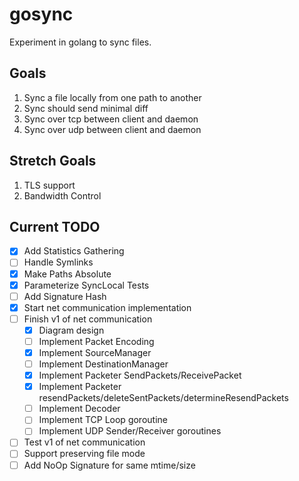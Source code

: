 # gosync
Experiment in golang to sync files. 

## Goals
1. Sync a file locally from one path to another
2. Sync should send minimal diff
3. Sync over tcp between client and daemon
4. Sync over udp between client and daemon

## Stretch Goals
1. TLS support
2. Bandwidth Control

## Current TODO
- [x] Add Statistics Gathering
- [ ] Handle Symlinks
- [x] Make Paths Absolute
- [x] Parameterize SyncLocal Tests
- [ ] Add Signature Hash
- [x] Start net communication implementation
- [ ] Finish v1 of net communication
  - [x] Diagram design
  - [ ] Implement Packet Encoding
  - [x] Implement SourceManager
  - [ ] Implement DestinationManager
  - [x] Implement Packeter SendPackets/ReceivePacket
  - [x] Implement Packeter resendPackets/deleteSentPackets/determineResendPackets
  - [ ] Implement Decoder
  - [ ] Implement TCP Loop goroutine
  - [ ] Implement UDP Sender/Receiver goroutines
- [ ] Test v1 of net communication
- [ ] Support preserving file mode
- [ ] Add NoOp Signature for same mtime/size

